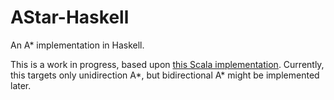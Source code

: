 AStar-Haskell
===============

An A* implementation in Haskell.

This is a work in progress, based upon [this Scala implementation](https://github.com/TheBizzle/PathFinding).  Currently, this targets only unidirection A*, but bidirectional A* might be implemented later.
